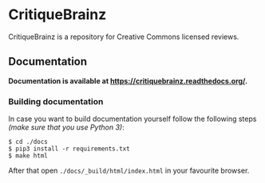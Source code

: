 # CritiqueBrainz

CritiqueBrainz is a repository for Creative Commons licensed reviews.

## Documentation

**Documentation is available at https://critiquebrainz.readthedocs.org/.**
 
### Building documentation

In case you want to build documentation yourself follow the following steps
*(make sure that you use Python 3)*:

    $ cd ./docs
    $ pip3 install -r requirements.txt
    $ make html

After that open `./docs/_build/html/index.html` in your favourite browser.
